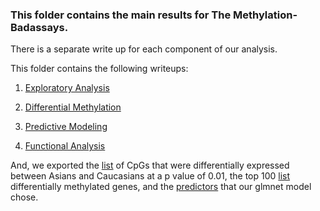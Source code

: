 ### This folder contains the main results for The Methylation-Badassays.

There is a separate write up for each component of our analysis.

This folder contains the following writeups:

1. [Exploratory Analysis](https://github.com/STAT540-UBC/team_Methylation-Badassays/blob/master/Results/Exploratory%20Analysis%20Write%20Up.md)
    
2. [Differential Methylation](https://github.com/STAT540-UBC/team_Methylation-Badassays/blob/master/Results/Differential%20Methylation%20Analysis%20Write%20Up.md)
   
3. [Predictive Modeling](https://github.com/STAT540-UBC/team_Methylation-Badassays/blob/master/Results/Predictive%20Modeling.docx)
    
4. [Functional Analysis](https://github.com/STAT540-UBC/team_Methylation-Badassays/blob/master/Results/Functional%20Analysis%20Write%20Up.md)

And, we exported the [list](https://github.com/STAT540-UBC/team_Methylation-Badassays/blob/master/Results/limma_pval0.01_ancestry_accountingforGender.txt) of CpGs that were differentially expressed between Asians and Caucasians at a p value of 0.01, the top 100 [list](https://github.com/STAT540-UBC/team_Methylation-Badassays/blob/master/Results/limma_top100_ethnicity_accountingforGender.txt) differentially methylated genes, and the [predictors](https://github.com/STAT540-UBC/team_Methylation-Badassays/blob/master/Results/predictorsGlmnet.txt) that our glmnet model chose.